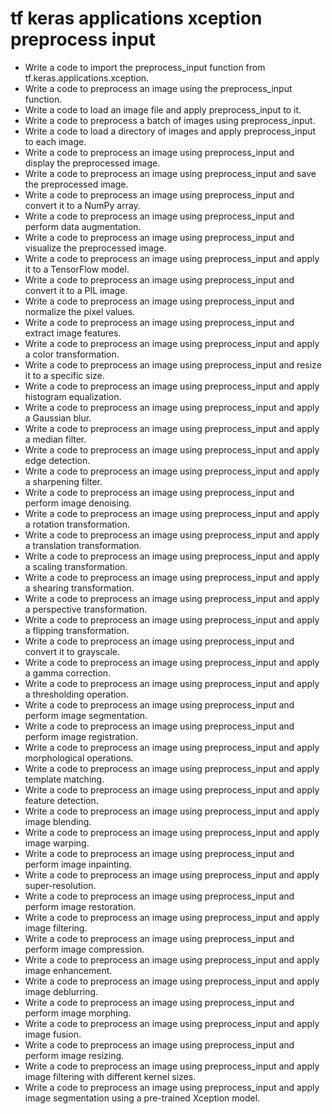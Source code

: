 # tf keras applications xception preprocess input

- Write a code to import the preprocess_input function from tf.keras.applications.xception.
- Write a code to preprocess an image using the preprocess_input function.
- Write a code to load an image file and apply preprocess_input to it.
- Write a code to preprocess a batch of images using preprocess_input.
- Write a code to load a directory of images and apply preprocess_input to each image.
- Write a code to preprocess an image using preprocess_input and display the preprocessed image.
- Write a code to preprocess an image using preprocess_input and save the preprocessed image.
- Write a code to preprocess an image using preprocess_input and convert it to a NumPy array.
- Write a code to preprocess an image using preprocess_input and perform data augmentation.
- Write a code to preprocess an image using preprocess_input and visualize the preprocessed image.
- Write a code to preprocess an image using preprocess_input and apply it to a TensorFlow model.
- Write a code to preprocess an image using preprocess_input and convert it to a PIL image.
- Write a code to preprocess an image using preprocess_input and normalize the pixel values.
- Write a code to preprocess an image using preprocess_input and extract image features.
- Write a code to preprocess an image using preprocess_input and apply a color transformation.
- Write a code to preprocess an image using preprocess_input and resize it to a specific size.
- Write a code to preprocess an image using preprocess_input and apply histogram equalization.
- Write a code to preprocess an image using preprocess_input and apply a Gaussian blur.
- Write a code to preprocess an image using preprocess_input and apply a median filter.
- Write a code to preprocess an image using preprocess_input and apply edge detection.
- Write a code to preprocess an image using preprocess_input and apply a sharpening filter.
- Write a code to preprocess an image using preprocess_input and perform image denoising.
- Write a code to preprocess an image using preprocess_input and apply a rotation transformation.
- Write a code to preprocess an image using preprocess_input and apply a translation transformation.
- Write a code to preprocess an image using preprocess_input and apply a scaling transformation.
- Write a code to preprocess an image using preprocess_input and apply a shearing transformation.
- Write a code to preprocess an image using preprocess_input and apply a perspective transformation.
- Write a code to preprocess an image using preprocess_input and apply a flipping transformation.
- Write a code to preprocess an image using preprocess_input and convert it to grayscale.
- Write a code to preprocess an image using preprocess_input and apply a gamma correction.
- Write a code to preprocess an image using preprocess_input and apply a thresholding operation.
- Write a code to preprocess an image using preprocess_input and perform image segmentation.
- Write a code to preprocess an image using preprocess_input and perform image registration.
- Write a code to preprocess an image using preprocess_input and apply morphological operations.
- Write a code to preprocess an image using preprocess_input and apply template matching.
- Write a code to preprocess an image using preprocess_input and apply feature detection.
- Write a code to preprocess an image using preprocess_input and apply image blending.
- Write a code to preprocess an image using preprocess_input and apply image warping.
- Write a code to preprocess an image using preprocess_input and perform image inpainting.
- Write a code to preprocess an image using preprocess_input and apply super-resolution.
- Write a code to preprocess an image using preprocess_input and perform image restoration.
- Write a code to preprocess an image using preprocess_input and apply image filtering.
- Write a code to preprocess an image using preprocess_input and perform image compression.
- Write a code to preprocess an image using preprocess_input and apply image enhancement.
- Write a code to preprocess an image using preprocess_input and apply image deblurring.
- Write a code to preprocess an image using preprocess_input and perform image morphing.
- Write a code to preprocess an image using preprocess_input and apply image fusion.
- Write a code to preprocess an image using preprocess_input and perform image resizing.
- Write a code to preprocess an image using preprocess_input and apply image filtering with different kernel sizes.
- Write a code to preprocess an image using preprocess_input and apply image segmentation using a pre-trained Xception model.